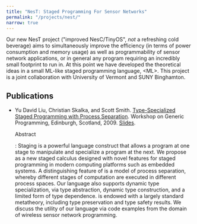 ```yaml
---
title: "NesT: Staged Programming For Sensor Networks"
permalink: "/projects/nest/"
narrow: true
---
```


Our new NesT project ("improved NesC/TinyOS", _not_ a refreshing cold beverage)
aims to simultaneously improve the efficiency (in terms of power consumption and
memory usage) as well as programmability of sensor network applications, or in
general any program requiring an incredibly small footprint to run in. At this
point we have developed the theoretical ideas in a small ML-like staged
programming language, \<ML\>. This project is a joint collaboration with
University of Vermont and SUNY Binghamton.

Publications
------------

- Yu David Liu, Christian Skalka, and Scott
  Smith. [Type-Specialized Staged Programming with Process Separation](/projects/nest/papers/type-specialized-staged-programming-with-process-separation.pdf). Workshop
  on Generic Programming, Edinburgh, Scotland, 2009. [Slides](/projects/nest/slides/type-specialized-staged-programming-with-process-separation-slides.pptx).

  Abstract

  : Staging is a powerful language construct that allows a program at one stage
  to manipulate and specialize a program at the next. We propose <ML> as a new
  staged calculus designed with novel features for staged programming in modern
  computing platforms such as embedded systems. A distinguishing feature of <ML>
  is a model of process separation, whereby different stages of computation are
  executed in different process spaces. Our language also supports dynamic type
  specialization, via type abstraction, dynamic type construction, and a limited
  form of type dependence. <ML> is endowed with a largely standard metatheory,
  including type preservation and type safety results. We discuss the utility of
  our language via code examples from the domain of wireless sensor network
  programming.
